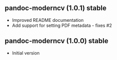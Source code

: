## pandoc-moderncv (1.0.1) stable

  - Improved README documentation
  - Add support for setting PDF metadata - fixes #2

## pandoc-moderncv (1.0.0) stable

  - Initial version
